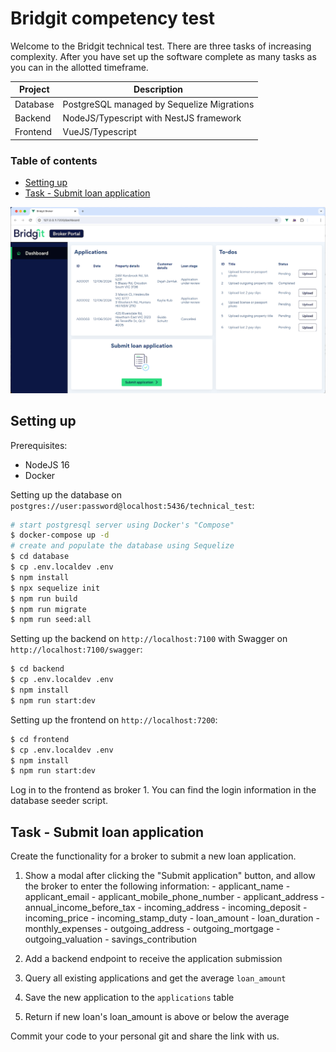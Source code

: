 <!-- omit in toc -->
# Bridgit competency test

Welcome to the Bridgit technical test. There are three tasks of increasing complexity. After you have set up the software complete as many tasks as you can in the allotted timeframe.

| Project  | Description                                |
|----------|--------------------------------------------|
| Database | PostgreSQL managed by Sequelize Migrations |
| Backend  | NodeJS/Typescript with NestJS framework    |
| Frontend | VueJS/Typescript                           |

<!-- omit in toc -->
### Table of contents

- [Setting up](#setting-up)
- [Task - Submit loan application](#task---submit-loan-application)

![Broker portal](broker-portal.png "Broker portal")

## Setting up

Prerequisites: 

- NodeJS 16
- Docker

Setting up the database on `postgres://user:password@localhost:5436/technical_test`:

```bash
# start postgresql server using Docker's "Compose"
$ docker-compose up -d 
# create and populate the database using Sequelize
$ cd database
$ cp .env.localdev .env
$ npm install
$ npx sequelize init
$ npm run build
$ npm run migrate
$ npm run seed:all
```

Setting up the backend on `http://localhost:7100` with Swagger on `http://localhost:7100/swagger`:

```bash
$ cd backend
$ cp .env.localdev .env
$ npm install
$ npm run start:dev
```

Setting up the frontend on `http://localhost:7200`:

```bash
$ cd frontend
$ cp .env.localdev .env
$ npm install 
$ npm run start:dev
```

Log in to the frontend as broker 1. You can find the login information in the database seeder script.

## Task - Submit loan application
Create the functionality for a broker to submit a new loan application.

  1. Show a modal after clicking the "Submit application" button, and allow the broker to enter the following information:
    - applicant_name
    - applicant_email
    - applicant_mobile_phone_number
    - applicant_address
    - annual_income_before_tax
    - incoming_address
    - incoming_deposit
    - incoming_price
    - incoming_stamp_duty
    - loan_amount
    - loan_duration
    - monthly_expenses
    - outgoing_address
    - outgoing_mortgage
    - outgoing_valuation
    - savings_contribution
  
  2. Add a backend endpoint to receive the application submission
  3. Query all existing applications and get the average `loan_amount`
  4. Save the new application to the `applications` table
  5. Return if new loan's loan_amount is above or below the average

Commit your code to your personal git and share the link with us.
